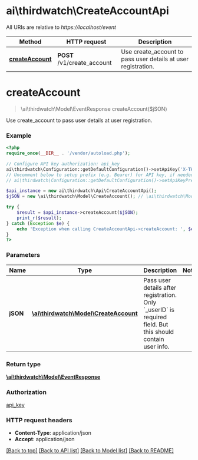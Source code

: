 # ai\thirdwatch\CreateAccountApi

All URIs are relative to *https://localhost/event*

Method | HTTP request | Description
------------- | ------------- | -------------
[**createAccount**](CreateAccountApi.md#createAccount) | **POST** /v1/create_account | Use create_account to pass user details at user registration.


# **createAccount**
> \ai\thirdwatch\Model\EventResponse createAccount($jSON)

Use create_account to pass user details at user registration.

### Example
```php
<?php
require_once(__DIR__ . '/vendor/autoload.php');

// Configure API key authorization: api_key
ai\thirdwatch\Configuration::getDefaultConfiguration()->setApiKey('X-THIRDWATCH-API-KEY', 'YOUR_API_KEY');
// Uncomment below to setup prefix (e.g. Bearer) for API key, if needed
// ai\thirdwatch\Configuration::getDefaultConfiguration()->setApiKeyPrefix('X-THIRDWATCH-API-KEY', 'Bearer');

$api_instance = new ai\thirdwatch\Api\CreateAccountApi();
$jSON = new \ai\thirdwatch\Model\CreateAccount(); // \ai\thirdwatch\Model\CreateAccount | Pass user details after registration. Only `_userID` is required field. But this should contain user info.

try {
    $result = $api_instance->createAccount($jSON);
    print_r($result);
} catch (Exception $e) {
    echo 'Exception when calling CreateAccountApi->createAccount: ', $e->getMessage(), PHP_EOL;
}
?>
```

### Parameters

Name | Type | Description  | Notes
------------- | ------------- | ------------- | -------------
 **jSON** | [**\ai\thirdwatch\Model\CreateAccount**](../Model/CreateAccount.md)| Pass user details after registration. Only &#x60;_userID&#x60; is required field. But this should contain user info. |

### Return type

[**\ai\thirdwatch\Model\EventResponse**](../Model/EventResponse.md)

### Authorization

[api_key](../../README.md#api_key)

### HTTP request headers

 - **Content-Type**: application/json
 - **Accept**: application/json

[[Back to top]](#) [[Back to API list]](../../README.md#documentation-for-api-endpoints) [[Back to Model list]](../../README.md#documentation-for-models) [[Back to README]](../../README.md)

